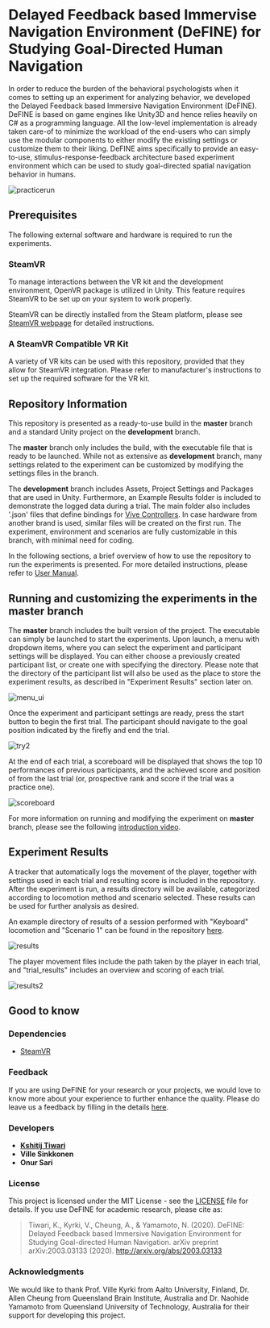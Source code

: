 ﻿# Delayed Feedback based Immervise Navigation Environment (DeFINE) for Studying Goal-Directed Human Navigation

In order to reduce the burden of the behavioral psychologists when it comes to setting up an experiment for analyzing behavior, we developed the Delayed Feedback based Immersive Navigation Environment (DeFINE). DeFINE is based on game engines like Unity3D and hence relies heavily on C# as a programming language. All the low-level implementation is already taken care-of to minimize the workload of the end-users who can simply use the modular components to either modify the existing settings or customize them to their liking. DeFINE aims specifically to provide an easy-to-use, stimulus-response-feedback architecture based experiment environment which can be used
to study goal-directed spatial navigation behavior in humans.

![practicerun](https://gitlab.com/aalto-qut/environment/uploads/0a264fc80f190aba26fc688383463b17/practicerun.gif)


## Prerequisites

The following external software and hardware is required to run the experiments.

### SteamVR

To manage interactions between the VR kit and the development environment, OpenVR package is utilized in Unity. This feature requires SteamVR to be set up on your system to work properly.

SteamVR can be directly installed from the Steam platform, please see [SteamVR webpage](https://steamcommunity.com/steamvr) for detailed instructions.

### A SteamVR Compatible VR Kit

A variety of VR kits can be used with this repository, provided that they allow for SteamVR integration. Please refer to manufacturer's instructions to set up the required software for the VR kit.


## Repository Information

This repository is presented as a ready-to-use build in the **master** branch and a standard Unity project on the **development** branch.

The **master** branch only includes the build, with the executable file that is ready to be launched. While not as extensive as **development** branch, many settings related to the experiment can be customized by modifying the settings files in the branch.

The **development** branch includes Assets, Project Settings and Packages that are used in Unity. Furthermore, an Example Results folder is included to demonstrate the logged data during a trial. The main folder also includes '.json' files that define bindings for [Vive Controllers](https://www.vive.com/eu/). In case hardware from another brand is used, similar files will be created on the first run. The experiment, environment and scenarios are fully customizable in this branch, with minimal need for coding. 

In the following sections, a brief overview of how to use the repository to run the experiments is presented. For more detailed instructions, please refer to [User Manual](https://gitlab.com/aalto-qut/environment/blob/master/user_manual.pdf).


## Running and customizing the experiments in the master branch


The **master** branch includes the built version of the project. The executable can simply be launched to start the experiments. Upon launch,  a menu with dropdown items, where you can select the experiment and participant settings will be displayed. You can either choose a previously created participant list, or create one with specifying the directory. Please note that the directory of the participant list will also be used as the place to store the experiment results, as described in "Experiment Results" section later on.

![menu_ui](https://gitlab.com/aalto-qut/environment/uploads/7fc408b5b746a8da41fcfa121bd53a3e/menu_ui.PNG)

Once the experiment and participant settings are ready, press the start button to begin the first trial. The participant should navigate to the goal position indicated by the firefly and end the trial.

![try2](https://gitlab.com/aalto-qut/environment/uploads/2c09636cd2bd1778e70ab5b280c30401/try2.png)

At the end of each trial, a scoreboard will be displayed that shows the top 10 performances of previous participants, and the achieved score and position of from the last trial (or, prospective rank and score if the trial was a practice one).

![scoreboard](https://gitlab.com/aalto-qut/environment/uploads/577448822b648e6438a89a4336699fc6/scoreboard.PNG) 


For more information on running and modifying the experiment on **master** branch, please see the following [introduction video](https://youtu.be/OVYiSHygye0).



## Experiment Results

A tracker that automatically logs the movement of the player, together with settings used in each trial and resulting score is included in the repository. After the experiment is run, a results directory will be available, categorized according to locomotion method and scenario selected. These results can be used for further analysis as desired.

An example directory of results of a session performed with "Keyboard" locomotion and "Scenario 1" can be found in the repository [here](https://gitlab.com/aalto-qut/environment/tree/development/Example%20Results). 

![results](https://gitlab.com/aalto-qut/environment/uploads/4f28b6daa8c434f91d70ab4a5605df37/results1.PNG)


The player movement files include the path taken by the player in each trial, and "trial_results" includes an overview and scoring of each trial.

![results2](https://gitlab.com/aalto-qut/environment/uploads/1c967ad9eb9cecb386b31a534548df67/results2.PNG)




## Good to know

### Dependencies
* [SteamVR](https://steamcommunity.com/steamvr)

### Feedback
If you are using DeFINE for your research or your projects, we would love to know more about your experience to further enhance the quality. Please do leave us a feedback by filling in the details [here](https://docs.google.com/forms/d/e/1FAIpQLSePMRakyGq_EsM5d0OckcP4IGakRB0sAvihEgg6nckXoHhSgw/viewform?usp=pp_url&entry.260474072=5&entry.845789868=Yes).

### Developers

* [**Kshitij Tiwari**](https://sites.google.com/view/kshitijtiwari/home)
* **Ville Sinkkonen** 
* **Onur Sari**



### License

This project is licensed under the MIT License - see the [LICENSE](LICENSE) file for details. If you use DeFINE for academic research, please cite as:
>  Tiwari, K., Kyrki, V., Cheung, A., & Yamamoto, N. (2020). DeFINE: Delayed Feedback based Immersive Navigation Environment for Studying Goal-directed Human Navigation.  arXiv preprint arXiv:2003.03133 (2020). http://arxiv.org/abs/2003.03133

### Acknowledgments

We would like to thank Prof. Ville Kyrki  from Aalto University, Finland, Dr. Allen Cheung from Queensland Brain Institute, Australia and Dr. Naohide Yamamoto from Queensland University of Technology, Australia for their support for developing this project.





